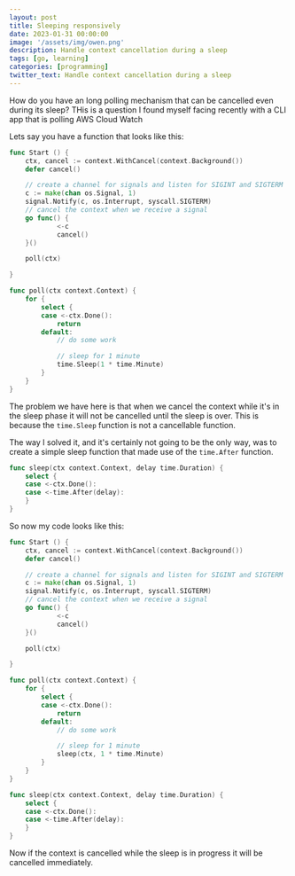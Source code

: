 ```yaml
---
layout: post
title: Sleeping responsively
date: 2023-01-31 00:00:00
image: '/assets/img/owen.png'
description: Handle context cancellation during a sleep
tags: [go, learning]
categories: [programming]
twitter_text: Handle context cancellation during a sleep
---
```


How do you have an long polling mechanism that can be cancelled even during its sleep? THis is a question I found myself facing recently with a CLI app that is polling AWS Cloud Watch

Lets say you have a function that looks like this:

```go
func Start () {
    ctx, cancel := context.WithCancel(context.Background())
    defer cancel()

    // create a channel for signals and listen for SIGINT and SIGTERM
    c := make(chan os.Signal, 1)
	signal.Notify(c, os.Interrupt, syscall.SIGTERM)
    // cancel the context when we receive a signal
	go func() {
			<-c
			cancel()
	}()

    poll(ctx)

}

func poll(ctx context.Context) {
    for {
        select {
        case <-ctx.Done():
            return
        default:
            // do some work

            // sleep for 1 minute
            time.Sleep(1 * time.Minute)
        }
    }
}
```

The problem we have here is that when we cancel the context while it's in the sleep phase it will not be cancelled until the sleep is over. This is because the `time.Sleep` function is not a cancellable function.

The way I solved it, and it's certainly not going to be the only way, was to create a simple sleep function that made use of the `time.After` function.

```go
func sleep(ctx context.Context, delay time.Duration) {
	select {
	case <-ctx.Done():
	case <-time.After(delay):
	}
}
```

So now my code looks like this:

```go
func Start () {
    ctx, cancel := context.WithCancel(context.Background())
    defer cancel()

    // create a channel for signals and listen for SIGINT and SIGTERM
    c := make(chan os.Signal, 1)
	signal.Notify(c, os.Interrupt, syscall.SIGTERM)
    // cancel the context when we receive a signal
	go func() {
			<-c
			cancel()
	}()

    poll(ctx)

}

func poll(ctx context.Context) {
    for {
        select {
        case <-ctx.Done():
            return
        default:
            // do some work

            // sleep for 1 minute
            sleep(ctx, 1 * time.Minute)
        }
    }
}

func sleep(ctx context.Context, delay time.Duration) {
	select {
	case <-ctx.Done():
	case <-time.After(delay):
	}
}
```

Now if the context is cancelled while the sleep is in progress it will be cancelled immediately.
